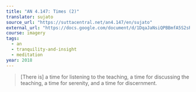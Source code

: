 ```yaml
---
title: "AN 4.147: Times (2)"
translator: sujato
source_url: "https://suttacentral.net/an4.147/en/sujato"
external_url: "https://docs.google.com/document/d/1DqaJaNsiQPBBmfA5S2sRAwwvBW2bADLFtUYG4DYm2aI/edit"
course: imagery
tags:
  - an
  - tranquility-and-insight
  - meditation
year: 2018
---
```


> [There is] a time for listening to the teaching, a time for discussing the teaching, a time for serenity, and a time for discernment.
